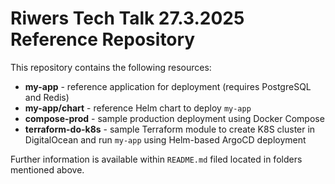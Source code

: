 # Riwers Tech Talk 27.3.2025 Reference Repository
This repository contains the following resources:
* **my-app** - reference application for deployment (requires PostgreSQL and Redis)
* **my-app/chart** - reference Helm chart to deploy `my-app`
* **compose-prod** - sample production deployment using Docker Compose
* **terraform-do-k8s** - sample Terraform module to create K8S cluster in DigitalOcean and run `my-app` using Helm-based ArgoCD deployment

Further information is available within `README.md` filed located in folders mentioned above.

